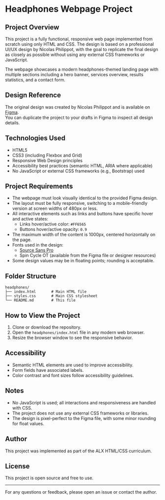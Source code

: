 # Headphones Webpage Project

## Project Overview
This project is a fully functional, responsive web page implemented from scratch using only HTML and CSS. The design is based on a professional UI/UX design by Nicolas Philippot, with the goal to replicate the final design as closely as possible without using any external CSS frameworks or JavaScript.

The webpage showcases a modern headphones-themed landing page with multiple sections including a hero banner, services overview, results statistics, and a contact form.

## Design Reference
The original design was created by Nicolas Philippot and is available on [Figma](https://www.figma.com/file/your-figma-link).  
You can duplicate the project to your drafts in Figma to inspect all design details.

## Technologies Used
- HTML5
- CSS3 (including Flexbox and Grid)
- Responsive Web Design principles
- Accessibility best practices (semantic HTML, ARIA where applicable)
- No JavaScript or external CSS frameworks (e.g., Bootstrap) used

## Project Requirements
- The webpage must look visually identical to the provided Figma design.
- The layout must be fully responsive, switching to a mobile-friendly version at screen widths of 480px or less.
- All interactive elements such as links and buttons have specific hover and active states:
  - Links hover/active color: `#FF6565`
  - Buttons hover/active opacity: `0.9`
- The maximum width of the content is 1000px, centered horizontally on the page.
- Fonts used in the design:
  - [Source Sans Pro](https://fonts.google.com/specimen/Source+Sans+Pro)
  - Spin Cycle OT (available from the Figma file or designer resources)
- Some design values may be in floating points; rounding is acceptable.

## Folder Structure
```
headphones/
├── index.html       # Main HTML file
├── styles.css       # Main CSS stylesheet
└── README.md        # This file
```

## How to View the Project
1. Clone or download the repository.
2. Open the `headphones/index.html` file in any modern web browser.
3. Resize the browser window to see the responsive behavior.

## Accessibility
- Semantic HTML elements are used to improve accessibility.
- Form fields have associated labels.
- Color contrast and font sizes follow accessibility guidelines.

## Notes
- No JavaScript is used; all interactions and responsiveness are handled with CSS.
- The project does not use any external CSS frameworks or libraries.
- The design is pixel-perfect to the Figma file, with some minor rounding for float values.

## Author
This project was implemented as part of the ALX HTML/CSS curriculum.

## License
This project is open source and free to use.

---

For any questions or feedback, please open an issue or contact the author.